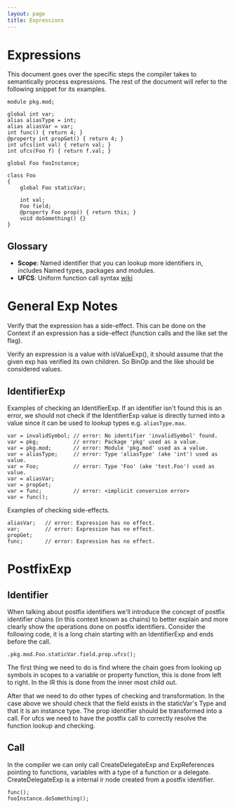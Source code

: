 ```yaml
---
layout: page
title: Expressions
---
```


Expressions
===

This document goes over the specific steps the compiler takes to semantically process
expressions. The rest of the document will refer to the following snippet for its
examples.

	module pkg.mod;

	global int var;
	alias aliasType = int;
	alias aliasVar = var;
	int func() { return 4; }
	@property int propGet() { return 4; }
	int ufcs(int val) { return val; }
	int ufcs(Foo f) { return f.val; }

	global Foo fooInstance;

	class Foo
	{
		global Foo staticVar;

		int val;
		Foo field;
		@property Foo prop() { return this; }
		void doSomething() {}
	}

Glossary
---

 * **Scope**: Named identifier that you can lookup more identifiers in,
   includes Named types, packages and modules.
 * **UFCS**: Uniform function call syntax
   [wiki](https://en.wikipedia.org/wiki/Uniform_Function_Call_Syntax)

General Exp Notes
===

Verify that the expression has a side-effect. This can be done on the Context
if an expression has a side-effect (function calls and the like set the flag).

Verify an expression is a value with isValueExp(), it should assume that the given
exp has verified its own children. So BinOp and the like should be
considered values.

IdentifierExp
---

Examples of checking an IdentifierExp. If an identifier isn't found this is an
error, we should not check if the IdentifierExp value is directly turned into a
value since it can be used to lookup types e.g. `aliasType.max`. 

	var = invalidSymbol; // error: No identifier 'invalidSymbol' found.
	var = pkg;           // error: Package 'pkg' used as a value.
	var = pkg.mod;       // error: Module 'pkg.mod' used as a value.
	var = aliasType;     // error: Type 'aliasType' (ake 'int') used as value.
	var = Foo;           // error: Type 'Foo' (ake 'test.Foo') used as value.
	var = aliasVar;
	var = propGet;
	var = func;          // error: <implicit conversion error>
	var = func();

Examples of checking side-effects.

	aliasVar;   // error: Expression has no effect.
	var;        // error: Expression has no effect.
	propGet;
	func;       // error: Expression has no effect.


PostfixExp
===

Identifier
---

When talking about postfix identifiers we'll introduce the concept of postfix
identifier chains (in this context known as chains) to better explain and
more clearly show the operations done on postfix identifiers. Consider the
following code, it is a long chain starting with an IdentifierExp and ends
before the call.

	.pkg.mod.Foo.staticVar.field.prop.ufcs();

The first thing we need to do is find where the chain goes from looking up
symbols in scopes to a variable or property function, this is done from left
to right. In the IR this is done from the inner most child out.

After that we need to do other types of checking and transformation. In the
case above we should check that the field exists in the staticVar's Type
and that it is an instance type. The prop identifier should be transformed
into a call. For ufcs we need to have the postfix call to correctly resolve
the function lookup and checking.

Call
---

In the compiler we can only call CreateDelegateExp and ExpReferences
pointing to functions, variables with a type of a function or a delegate.
CreateDelegateExp is a internal ir node created from a postfix identifier.

	func();
	fooInstance.doSomething();

